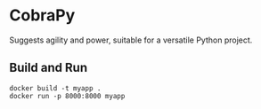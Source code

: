 # CobraPy
Suggests agility and power, suitable for a versatile Python project.

## Build and Run

```
docker build -t myapp .
docker run -p 8000:8000 myapp
```